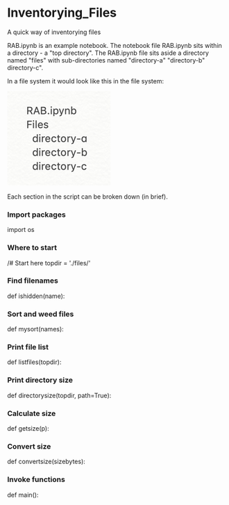# Inventorying_Files
A quick way of inventorying files  


RAB.ipynb is an example notebook.  The notebook file RAB.ipynb sits within a directory - a "top directory".  The RAB.ipynb file sits aside a directory named "files" with sub-directories named "directory-a" "directory-b" directory-c".

In a file system it would look like this in the file system:

![image](https://github.com/ingridbmason/Inventorying_Files/blob/master/inside_top_directory.png)

Each section in the script can be broken down (in brief). 

### Import packages
import os

### Where to start 
/# Start here
topdir = './files/'

### Find filenames
def ishidden(name):

### Sort and weed files 
def mysort(names):

### Print file list
def listfiles(topdir):

### Print directory size
def directorysize(topdir, path=True):

### Calculate size
def getsize(p):

### Convert size
def convertsize(sizebytes):

### Invoke functions 
def main():

